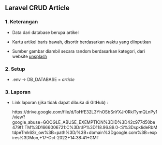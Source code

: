 ## Laravel CRUD Article
### 1. Keterangan
- <p>Data dari database berupa artikel<p>
- <p>Kartu artikel baris bawah, disortir berdasarkan waktu yang diinputkan</p>
- <p>Sumber gambar diambil secara random berdasarkan kategori, dari website <a href="https://unsplash.com/">unsplash</a><p>

### 2. Setup
- <p>.env -> DB_DATABASE = <i>article</i></p>

### 3. Laporan
- <p>Link laporan (jika tidak dapat dibuka di GitHub) :</p> https://drive.google.com/file/d/1oHfE32L3YhOSbSnYXJr0RklTymQLnPy1/view?google_abuse=GOOGLE_ABUSE_EXEMPTION%3DID%3D42c977d50be479f1:TM%3D1666006721:C%3Dr:IP%3D118.96.89.0-:S%3DspkIideRbMtdpeTmk6Sr_ow%3B+path%3D/%3B+domain%3Dgoogle.com%3B+expires%3DMon,+17-Oct-2022+14:38:41+GMT

